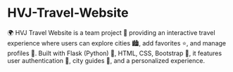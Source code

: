 # HVJ-Travel-Website
🌍 HVJ Travel Website is a team project 👥 providing an interactive travel experience where users can explore cities 🏙️, add favorites ⭐, and manage profiles 👤. Built with Flask (Python) 🐍, HTML, CSS, Bootstrap 🎨, it features user authentication 🔐, city guides 📍, and a personalized experience.
